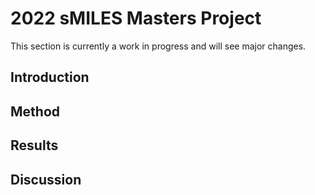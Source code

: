 # 2022 sMILES Masters Project

This section is currently a work in progress and will see major changes.

## Introduction

## Method

## Results

## Discussion
